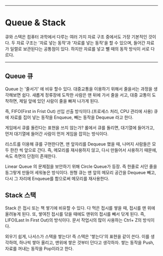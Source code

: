 
* * * 

# Queue & Stack 

큐와 스택은 컴퓨터 과학에서 다루는 여러 가지 자료 구조 중에서도 가장 기본적인 것이다. 두 자료 구조는 '자료 넣는 동작'과 '자료를 넣는 동작'을 
할 수 있으며, 들어간 자료가 일렬로 보관된다는 공통점이 있다.  하지만 자료를 넣고 뺄 때의 동작 방식이 서로 다르다.


* * *

## Queue 큐
Queue 는 '줄서기' 에 비유 할수 있다. 대중교통을 이용하기 위해서 줄을서는 과정을 생각해보면 쉽다. 새롭게 정류장에 도착한 사람은 맨 뒤에 가서 줄을 서고,
대중 교통이 도착하면, 제일 앞에 있던 사람이 줄을 빠져 나가게 된다.

즉, FIFO(First in Frist Out) 선입 선출 방식이다.(프로세스 처리, CPU 관리에 사용)
큐에 자료를 집어 넣는 동작을 Enqueue, 빼는 동작을 Dequeue 라고 한다.

게임에서 큐를 돌린다는 표현을 쓰지 않는가? 롤에서 큐를 돌리면, 대기열에 들어가고, 먼저 대기열에 들어간 사람이 먼저 게임을 잡히는 방식이다.

리스트를 이용해 큐를 구현한다면, 맨 앞자리를 Dequeue 했을 때, 나머지 사람들은 모두 한칸 씩 앞으로 간다. 즉, 메모리를 재사용하지 않고, 
다시 만들어서 사용하기 때문에, 속도 측면의 단점이 존재한다.

Linear Queue 의 문제점을 보안하기 위해 Circle Queue가 등장. 즉 한줄로 서던 줄을 동그랗게 만들어 세워놓은 방식이다. 원형 큐는 
맨 앞의 메모리 공간을 Dequeue 빼고, 다시 그 자리에 Enqueue를 함으로써 메모리를 재사용한다.


## Stack 스택

Stack 은 접시 또는 책 쌓기에 비유할 수 있다. 다 먹은 접시를 쌓을 때, 접시를 맨 위에 올려놓게 된다. 또, 쌓여진 접시를 닦을 때에도 맨위의 접시를 빼서 닦게 된다.
즉, LIFO(Last In First Out)의 방식이다. 문서 작업시의 많이 사용하는 Ctrl+ Z의 방식이다.

외우기 쉽게, 나서스가 스택을 쌓는다! 즉 스택은 '쌓는다'의 표현을 같이 쓴다. 이를 생각하여, 하나씩 쌓아 올리고, 맨위에 쌓은 것부터 던다고 생각하자.
쌓는 동작을 Push, 자료를 꺼내는 동작을 Pop이라고 한다. 

       